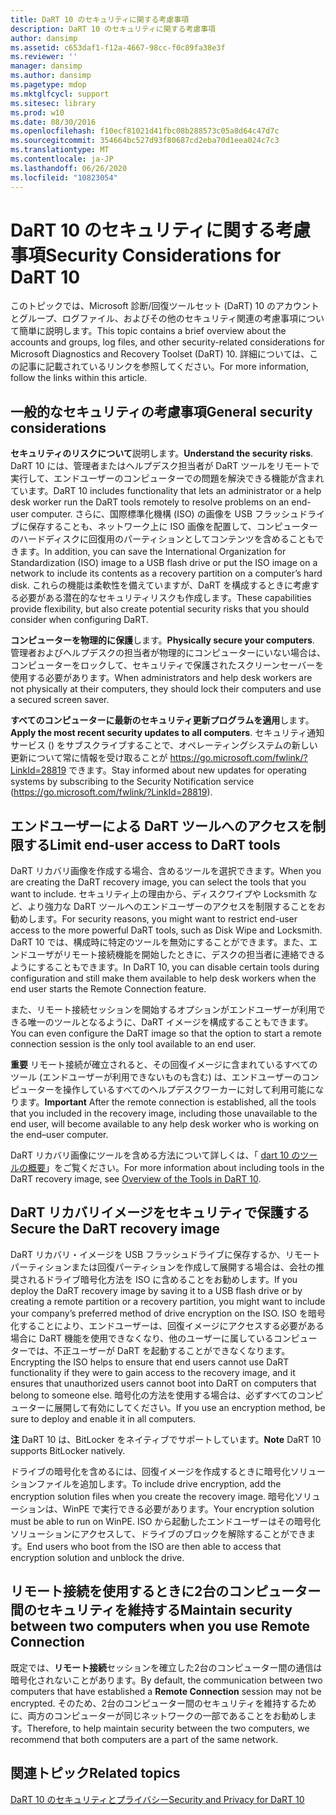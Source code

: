 ```yaml
---
title: DaRT 10 のセキュリティに関する考慮事項
description: DaRT 10 のセキュリティに関する考慮事項
author: dansimp
ms.assetid: c653daf1-f12a-4667-98cc-f0c89fa38e3f
ms.reviewer: ''
manager: dansimp
ms.author: dansimp
ms.pagetype: mdop
ms.mktglfcycl: support
ms.sitesec: library
ms.prod: w10
ms.date: 08/30/2016
ms.openlocfilehash: f10ecf81021d41fbc08b288573c05a8d64c47d7c
ms.sourcegitcommit: 354664bc527d93f80687cd2eba70d1eea024c7c3
ms.translationtype: MT
ms.contentlocale: ja-JP
ms.lasthandoff: 06/26/2020
ms.locfileid: "10823054"
---
```

# <span data-ttu-id="b2606-103">DaRT 10 のセキュリティに関する考慮事項</span><span class="sxs-lookup"><span data-stu-id="b2606-103">Security Considerations for DaRT 10</span></span>


<span data-ttu-id="b2606-104">このトピックでは、Microsoft 診断/回復ツールセット (DaRT) 10 のアカウントとグループ、ログファイル、およびその他のセキュリティ関連の考慮事項について簡単に説明します。</span><span class="sxs-lookup"><span data-stu-id="b2606-104">This topic contains a brief overview about the accounts and groups, log files, and other security-related considerations for Microsoft Diagnostics and Recovery Toolset (DaRT) 10.</span></span> <span data-ttu-id="b2606-105">詳細については、この記事に記載されているリンクを参照してください。</span><span class="sxs-lookup"><span data-stu-id="b2606-105">For more information, follow the links within this article.</span></span>

## <span data-ttu-id="b2606-106">一般的なセキュリティの考慮事項</span><span class="sxs-lookup"><span data-stu-id="b2606-106">General security considerations</span></span>


<span data-ttu-id="b2606-107">**セキュリティのリスクについて**説明します。</span><span class="sxs-lookup"><span data-stu-id="b2606-107">**Understand the security risks**.</span></span> <span data-ttu-id="b2606-108">DaRT 10 には、管理者またはヘルプデスク担当者が DaRT ツールをリモートで実行して、エンドユーザーのコンピューターでの問題を解決できる機能が含まれています。</span><span class="sxs-lookup"><span data-stu-id="b2606-108">DaRT 10 includes functionality that lets an administrator or a help desk worker run the DaRT tools remotely to resolve problems on an end-user computer.</span></span> <span data-ttu-id="b2606-109">さらに、国際標準化機構 (ISO) の画像を USB フラッシュドライブに保存することも、ネットワーク上に ISO 画像を配置して、コンピューターのハードディスクに回復用のパーティションとしてコンテンツを含めることもできます。</span><span class="sxs-lookup"><span data-stu-id="b2606-109">In addition, you can save the International Organization for Standardization (ISO) image to a USB flash drive or put the ISO image on a network to include its contents as a recovery partition on a computer’s hard disk.</span></span> <span data-ttu-id="b2606-110">これらの機能は柔軟性を備えていますが、DaRT を構成するときに考慮する必要がある潜在的なセキュリティリスクも作成します。</span><span class="sxs-lookup"><span data-stu-id="b2606-110">These capabilities provide flexibility, but also create potential security risks that you should consider when configuring DaRT.</span></span>

<span data-ttu-id="b2606-111">**コンピューターを物理的に保護**します。</span><span class="sxs-lookup"><span data-stu-id="b2606-111">**Physically secure your computers**.</span></span> <span data-ttu-id="b2606-112">管理者およびヘルプデスクの担当者が物理的にコンピューターにいない場合は、コンピューターをロックして、セキュリティで保護されたスクリーンセーバーを使用する必要があります。</span><span class="sxs-lookup"><span data-stu-id="b2606-112">When administrators and help desk workers are not physically at their computers, they should lock their computers and use a secured screen saver.</span></span>

<span data-ttu-id="b2606-113">**すべてのコンピューターに最新のセキュリティ更新プログラムを適用**します。</span><span class="sxs-lookup"><span data-stu-id="b2606-113">**Apply the most recent security updates to all computers**.</span></span> <span data-ttu-id="b2606-114">セキュリティ通知サービス () をサブスクライブすることで、オペレーティングシステムの新しい更新について常に情報を受け取ることが <https://go.microsoft.com/fwlink/?LinkId=28819> できます。</span><span class="sxs-lookup"><span data-stu-id="b2606-114">Stay informed about new updates for operating systems by subscribing to the Security Notification service (<https://go.microsoft.com/fwlink/?LinkId=28819>).</span></span>

## <span data-ttu-id="b2606-115">エンドユーザーによる DaRT ツールへのアクセスを制限する</span><span class="sxs-lookup"><span data-stu-id="b2606-115">Limit end-user access to DaRT tools</span></span>


<span data-ttu-id="b2606-116">DaRT リカバリ画像を作成する場合、含めるツールを選択できます。</span><span class="sxs-lookup"><span data-stu-id="b2606-116">When you are creating the DaRT recovery image, you can select the tools that you want to include.</span></span> <span data-ttu-id="b2606-117">セキュリティ上の理由から、ディスクワイプや Locksmith など、より強力な DaRT ツールへのエンドユーザーのアクセスを制限することをお勧めします。</span><span class="sxs-lookup"><span data-stu-id="b2606-117">For security reasons, you might want to restrict end-user access to the more powerful DaRT tools, such as Disk Wipe and Locksmith.</span></span> <span data-ttu-id="b2606-118">DaRT 10 では、構成時に特定のツールを無効にすることができます。また、エンドユーザがリモート接続機能を開始したときに、デスクの担当者に連絡できるようにすることもできます。</span><span class="sxs-lookup"><span data-stu-id="b2606-118">In DaRT 10, you can disable certain tools during configuration and still make them available to help desk workers when the end user starts the Remote Connection feature.</span></span>

<span data-ttu-id="b2606-119">また、リモート接続セッションを開始するオプションがエンドユーザーが利用できる唯一のツールとなるように、DaRT イメージを構成することもできます。</span><span class="sxs-lookup"><span data-stu-id="b2606-119">You can even configure the DaRT image so that the option to start a remote connection session is the only tool available to an end user.</span></span>

<span data-ttu-id="b2606-120">**重要** リモート接続が確立されると、その回復イメージに含まれているすべてのツール (エンドユーザーが利用できないものも含む) は、エンドユーザーのコンピューターを操作しているすべてのヘルプデスクワーカーに対して利用可能になります。</span><span class="sxs-lookup"><span data-stu-id="b2606-120">**Important** After the remote connection is established, all the tools that you included in the recovery image, including those unavailable to the end user, will become available to any help desk worker who is working on the end–user computer.</span></span>

 

<span data-ttu-id="b2606-121">DaRT リカバリ画像にツールを含める方法について詳しくは、「 [dart 10 のツールの概要](overview-of-the-tools-in-dart-10.md)」をご覧ください。</span><span class="sxs-lookup"><span data-stu-id="b2606-121">For more information about including tools in the DaRT recovery image, see [Overview of the Tools in DaRT 10](overview-of-the-tools-in-dart-10.md).</span></span>

## <span data-ttu-id="b2606-122">DaRT リカバリイメージをセキュリティで保護する</span><span class="sxs-lookup"><span data-stu-id="b2606-122">Secure the DaRT recovery image</span></span>


<span data-ttu-id="b2606-123">DaRT リカバリ・イメージを USB フラッシュドライブに保存するか、リモートパーティションまたは回復パーティションを作成して展開する場合は、会社の推奨されるドライブ暗号化方法を ISO に含めることをお勧めします。</span><span class="sxs-lookup"><span data-stu-id="b2606-123">If you deploy the DaRT recovery image by saving it to a USB flash drive or by creating a remote partition or a recovery partition, you might want to include your company’s preferred method of drive encryption on the ISO.</span></span> <span data-ttu-id="b2606-124">ISO を暗号化することにより、エンドユーザーは、回復イメージにアクセスする必要がある場合に DaRT 機能を使用できなくなり、他のユーザーに属しているコンピューターでは、不正ユーザーが DaRT を起動することができなくなります。</span><span class="sxs-lookup"><span data-stu-id="b2606-124">Encrypting the ISO helps to ensure that end users cannot use DaRT functionality if they were to gain access to the recovery image, and it ensures that unauthorized users cannot boot into DaRT on computers that belong to someone else.</span></span> <span data-ttu-id="b2606-125">暗号化の方法を使用する場合は、必ずすべてのコンピューターに展開して有効にしてください。</span><span class="sxs-lookup"><span data-stu-id="b2606-125">If you use an encryption method, be sure to deploy and enable it in all computers.</span></span>

<span data-ttu-id="b2606-126">**注** DaRT 10 は、BitLocker をネイティブでサポートしています。</span><span class="sxs-lookup"><span data-stu-id="b2606-126">**Note** DaRT 10 supports BitLocker natively.</span></span>

 

<span data-ttu-id="b2606-127">ドライブの暗号化を含めるには、回復イメージを作成するときに暗号化ソリューションファイルを追加します。</span><span class="sxs-lookup"><span data-stu-id="b2606-127">To include drive encryption, add the encryption solution files when you create the recovery image.</span></span> <span data-ttu-id="b2606-128">暗号化ソリューションは、WinPE で実行できる必要があります。</span><span class="sxs-lookup"><span data-stu-id="b2606-128">Your encryption solution must be able to run on WinPE.</span></span> <span data-ttu-id="b2606-129">ISO から起動したエンドユーザーはその暗号化ソリューションにアクセスして、ドライブのブロックを解除することができます。</span><span class="sxs-lookup"><span data-stu-id="b2606-129">End users who boot from the ISO are then able to access that encryption solution and unblock the drive.</span></span>

## <span data-ttu-id="b2606-130">リモート接続を使用するときに2台のコンピューター間のセキュリティを維持する</span><span class="sxs-lookup"><span data-stu-id="b2606-130">Maintain security between two computers when you use Remote Connection</span></span>


<span data-ttu-id="b2606-131">既定では、**リモート接続**セッションを確立した2台のコンピューター間の通信は暗号化されないことがあります。</span><span class="sxs-lookup"><span data-stu-id="b2606-131">By default, the communication between two computers that have established a **Remote Connection** session may not be encrypted.</span></span> <span data-ttu-id="b2606-132">そのため、2台のコンピューター間のセキュリティを維持するために、両方のコンピューターが同じネットワークの一部であることをお勧めします。</span><span class="sxs-lookup"><span data-stu-id="b2606-132">Therefore, to help maintain security between the two computers, we recommend that both computers are a part of the same network.</span></span>

## <span data-ttu-id="b2606-133">関連トピック</span><span class="sxs-lookup"><span data-stu-id="b2606-133">Related topics</span></span>


[<span data-ttu-id="b2606-134">DaRT 10 のセキュリティとプライバシー</span><span class="sxs-lookup"><span data-stu-id="b2606-134">Security and Privacy for DaRT 10</span></span>](security-and-privacy-for-dart-10.md)

 

 





